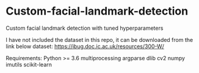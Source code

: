 # Custom-facial-landmark-detection
Custom facial landmark detection with tuned hyperparameters 

I have not included the dataset in this repo, it can be downloaded from the link below
dataset: https://ibug.doc.ic.ac.uk/resources/300-W/

Requirements:
Python >= 3.6
multiprocessing
argparse
dlib
cv2
numpy
imutils
scikit-learn 
